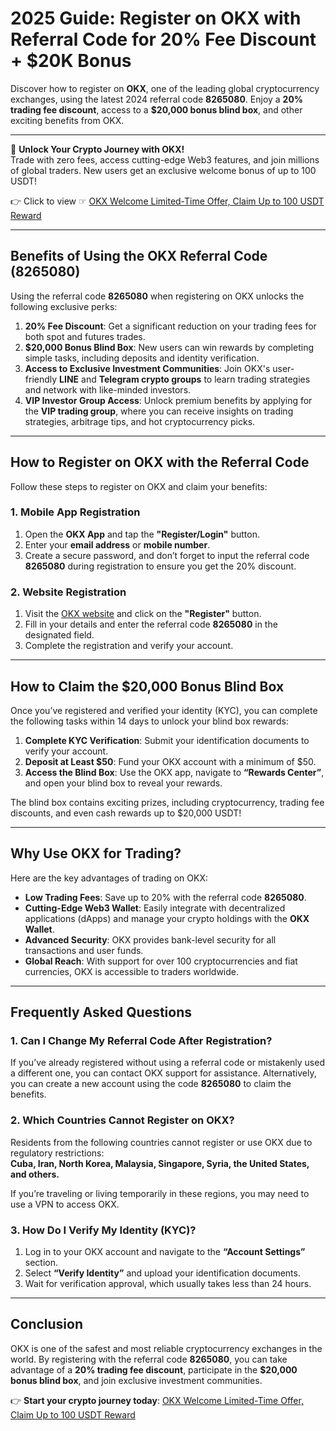 # 2025 Guide: Register on OKX with Referral Code for 20% Fee Discount + $20K Bonus

Discover how to register on **OKX**, one of the leading global cryptocurrency exchanges, using the latest 2024 referral code **8265080**. Enjoy a **20% trading fee discount**, access to a **$20,000 bonus blind box**, and other exciting benefits from OKX.

---

🚀 **Unlock Your Crypto Journey with OKX!**  
Trade with zero fees, access cutting-edge Web3 features, and join millions of global traders. New users get an exclusive welcome bonus of up to 100 USDT!  

👉 Click to view ☞ [OKX Welcome Limited-Time Offer, Claim Up to 100 USDT Reward](https://bit.ly/OKXe)

---

## Benefits of Using the OKX Referral Code (8265080)

Using the referral code **8265080** when registering on OKX unlocks the following exclusive perks:

1. **20% Fee Discount**: Get a significant reduction on your trading fees for both spot and futures trades.
2. **$20,000 Bonus Blind Box**: New users can win rewards by completing simple tasks, including deposits and identity verification.
3. **Access to Exclusive Investment Communities**: Join OKX's user-friendly **LINE** and **Telegram crypto groups** to learn trading strategies and network with like-minded investors.
4. **VIP Investor Group Access**: Unlock premium benefits by applying for the **VIP trading group**, where you can receive insights on trading strategies, arbitrage tips, and hot cryptocurrency picks.

---

## How to Register on OKX with the Referral Code

Follow these steps to register on OKX and claim your benefits:

### **1. Mobile App Registration**
1. Open the **OKX App** and tap the **"Register/Login"** button.
2. Enter your **email address** or **mobile number**.
3. Create a secure password, and don’t forget to input the referral code **8265080** during registration to ensure you get the 20% discount.

### **2. Website Registration**
1. Visit the [OKX website](https://bit.ly/OKXe) and click on the **"Register"** button.
2. Fill in your details and enter the referral code **8265080** in the designated field.
3. Complete the registration and verify your account.

---

## How to Claim the $20,000 Bonus Blind Box

Once you’ve registered and verified your identity (KYC), you can complete the following tasks within 14 days to unlock your blind box rewards:

1. **Complete KYC Verification**: Submit your identification documents to verify your account.
2. **Deposit at Least $50**: Fund your OKX account with a minimum of $50.
3. **Access the Blind Box**: Use the OKX app, navigate to **“Rewards Center”**, and open your blind box to reveal your rewards.

The blind box contains exciting prizes, including cryptocurrency, trading fee discounts, and even cash rewards up to $20,000 USDT!

---

## Why Use OKX for Trading?

Here are the key advantages of trading on OKX:

- **Low Trading Fees**: Save up to 20% with the referral code **8265080**.
- **Cutting-Edge Web3 Wallet**: Easily integrate with decentralized applications (dApps) and manage your crypto holdings with the **OKX Wallet**.
- **Advanced Security**: OKX provides bank-level security for all transactions and user funds.
- **Global Reach**: With support for over 100 cryptocurrencies and fiat currencies, OKX is accessible to traders worldwide.

---

## Frequently Asked Questions

### **1. Can I Change My Referral Code After Registration?**
If you’ve already registered without using a referral code or mistakenly used a different one, you can contact OKX support for assistance. Alternatively, you can create a new account using the code **8265080** to claim the benefits.

### **2. Which Countries Cannot Register on OKX?**
Residents from the following countries cannot register or use OKX due to regulatory restrictions:  
**Cuba, Iran, North Korea, Malaysia, Singapore, Syria, the United States, and others.**

If you’re traveling or living temporarily in these regions, you may need to use a VPN to access OKX.

### **3. How Do I Verify My Identity (KYC)?**
1. Log in to your OKX account and navigate to the **“Account Settings”** section.
2. Select **“Verify Identity”** and upload your identification documents.
3. Wait for verification approval, which usually takes less than 24 hours.

---

## Conclusion

OKX is one of the safest and most reliable cryptocurrency exchanges in the world. By registering with the referral code **8265080**, you can take advantage of a **20% trading fee discount**, participate in the **$20,000 bonus blind box**, and join exclusive investment communities.

👉 **Start your crypto journey today**: [OKX Welcome Limited-Time Offer, Claim Up to 100 USDT Reward](https://bit.ly/OKXe)
